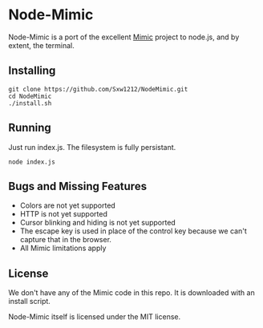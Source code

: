 # Node-Mimic

Node-Mimic is a port of the excellent [Mimic](https://github.com/1lann/Mimic)
project to node.js, and by extent, the terminal.

## Installing

    git clone https://github.com/Sxw1212/NodeMimic.git
    cd NodeMimic
    ./install.sh

## Running

Just run index.js. The filesystem is fully persistant.

    node index.js

## Bugs and Missing Features

- Colors are not yet supported
- HTTP is not yet supported
- Cursor blinking and hiding is not yet supported
- The escape key is used in place of the control key because we can't capture
that in the browser.
- All Mimic limitations apply

## License

We don't have any of the Mimic code in this repo. It is downloaded with an
install script.

Node-Mimic itself is licensed under the MIT license.
